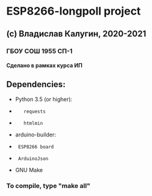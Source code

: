 # ESP8266-longpoll project
## (c) Владислав Калугин, 2020-2021
### ГБОУ СОШ 1955 СП-1
#### Сделано в рамках курса ИП



## Dependencies:
*    Python 3.5 (or higher):
 *        requests
 *        htmlmin
    
*    arduino-builder:
 *      ESP8266 board
 *      ArduinoJson
    
*    GNU Make

### To compile, type "make all"